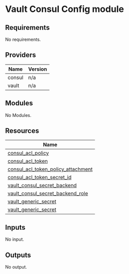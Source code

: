 # Vault Consul Config module

<!-- BEGINNING OF PRE-COMMIT-TERRAFORM DOCS HOOK -->
## Requirements

No requirements.

## Providers

| Name | Version |
|------|---------|
| consul | n/a |
| vault | n/a |

## Modules

No Modules.

## Resources

| Name |
|------|
| [consul_acl_policy](https://registry.terraform.io/providers/hashicorp/consul/latest/docs/resources/acl_policy) |
| [consul_acl_token](https://registry.terraform.io/providers/hashicorp/consul/latest/docs/resources/acl_token) |
| [consul_acl_token_policy_attachment](https://registry.terraform.io/providers/hashicorp/consul/latest/docs/resources/acl_token_policy_attachment) |
| [consul_acl_token_secret_id](https://registry.terraform.io/providers/hashicorp/consul/latest/docs/data-sources/acl_token_secret_id) |
| [vault_consul_secret_backend](https://registry.terraform.io/providers/hashicorp/vault/latest/docs/resources/consul_secret_backend) |
| [vault_consul_secret_backend_role](https://registry.terraform.io/providers/hashicorp/vault/latest/docs/resources/consul_secret_backend_role) |
| [vault_generic_secret](https://registry.terraform.io/providers/hashicorp/vault/latest/docs/data-sources/generic_secret) |
| [vault_generic_secret](https://registry.terraform.io/providers/hashicorp/vault/latest/docs/resources/generic_secret) |

## Inputs

No input.

## Outputs

No output.
<!-- END OF PRE-COMMIT-TERRAFORM DOCS HOOK -->
